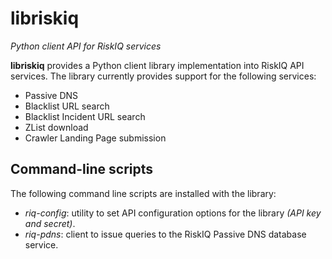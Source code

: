 # libriskiq

*Python client API for RiskIQ services*

**libriskiq** provides a Python client library implementation into RiskIQ API
services. The library currently provides support for the following services:

- Passive DNS
- Blacklist URL search
- Blacklist Incident URL search
- ZList download
- Crawler Landing Page submission

## Command-line scripts

The following command line scripts are installed with the library:

- *riq-config*: utility to set API configuration options for the library *(API key and secret)*.
- *riq-pdns*: client to issue queries to the RiskIQ Passive DNS database service.

